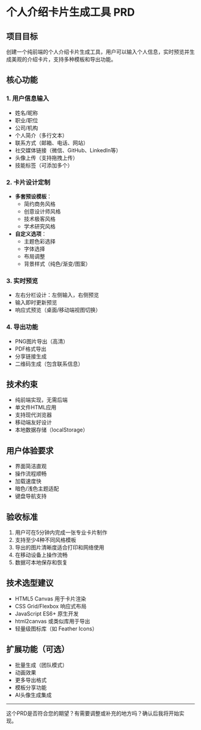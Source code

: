 # 个人介绍卡片生成工具 PRD

## 项目目标
创建一个纯前端的个人介绍卡片生成工具，用户可以输入个人信息，实时预览并生成美观的介绍卡片，支持多种模板和导出功能。

## 核心功能

### 1. 用户信息输入
- 姓名/昵称
- 职业/职位
- 公司/机构
- 个人简介（多行文本）
- 联系方式（邮箱、电话、网站）
- 社交媒体链接（微信、GitHub、LinkedIn等）
- 头像上传（支持拖拽上传）
- 技能标签（可添加多个）

### 2. 卡片设计定制
- **多套预设模板**：
  - 简约商务风格
  - 创意设计师风格
  - 技术极客风格
  - 学术研究风格
- **自定义选项**：
  - 主题色彩选择
  - 字体选择
  - 布局调整
  - 背景样式（纯色/渐变/图案）

### 3. 实时预览
- 左右分栏设计：左侧输入，右侧预览
- 输入即时更新预览
- 响应式预览（桌面/移动端视图切换）

### 4. 导出功能
- PNG图片导出（高清）
- PDF格式导出
- 分享链接生成
- 二维码生成（包含联系信息）

## 技术约束
- 纯前端实现，无需后端
- 单文件HTML应用
- 支持现代浏览器
- 移动端友好设计
- 本地数据存储（localStorage）

## 用户体验要求
- 界面简洁直观
- 操作流程顺畅
- 加载速度快
- 暗色/浅色主题适配
- 键盘导航支持

## 验收标准
1. 用户可在5分钟内完成一张专业卡片制作
2. 支持至少4种不同风格模板
3. 导出的图片清晰度适合打印和网络使用
4. 在移动设备上操作流畅
5. 数据可本地保存和恢复

## 技术选型建议
- HTML5 Canvas 用于卡片渲染
- CSS Grid/Flexbox 响应式布局  
- JavaScript ES6+ 原生开发
- html2canvas 或类似库用于导出
- 轻量级图标库（如 Feather Icons）

## 扩展功能（可选）
- 批量生成（团队模式）
- 动画效果
- 更多导出格式
- 模板分享功能
- AI头像生成集成

---

这个PRD是否符合您的期望？有需要调整或补充的地方吗？确认后我将开始实现。